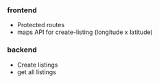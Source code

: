 ### frontend 
* Protected routes 
* maps API for create-listing (longitude x latitude)



### backend 
* Create listings 
* get all listings 